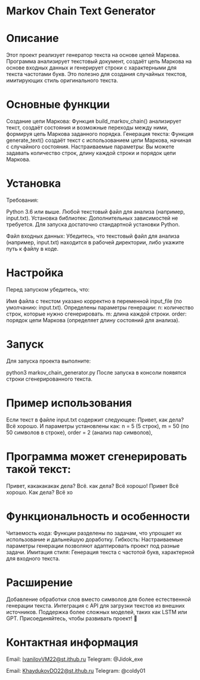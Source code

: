 # Markov Chain Text Generator
# Описание
Этот проект реализует генератор текста на основе цепей Маркова. Программа анализирует текстовый документ, создаёт цепь Маркова на основе входных данных и генерирует строки с характерными для текста частотами букв. Это полезно для создания случайных текстов, имитирующих стиль оригинального текста.

# Основные функции
Создание цепи Маркова: Функция build_markov_chain() анализирует текст, создаёт состояния и возможные переходы между ними, формируя цепь Маркова заданного порядка.
Генерация текста: Функция generate_text() создаёт текст с использованием цепи Маркова, начиная с случайного состояния.
Настраиваемые параметры: Вы можете задавать количество строк, длину каждой строки и порядок цепи Маркова.
# Установка
Требования:

Python 3.6 или выше.
Любой текстовый файл для анализа (например, input.txt).
Установка библиотек: Дополнительных зависимостей не требуется. Для запуска достаточно стандартной установки Python.

Файл входных данных: Убедитесь, что текстовый файл для анализа (например, input.txt) находится в рабочей директории, либо укажите путь к файлу в коде.

# Настройка
Перед запуском убедитесь, что:

Имя файла с текстом указано корректно в переменной input_file (по умолчанию: input.txt).
Определены параметры генерации:
n: количество строк, которые нужно сгенерировать.
m: длина каждой строки.
order: порядок цепи Маркова (определяет длину состояний для анализа).
# Запуск
Для запуска проекта выполните:

python3 markov_chain_generator.py
После запуска в консоли появятся строки сгенерированного текста.

# Пример использования
Если текст в файле input.txt содержит следующее:
Привет, как дела? Всё хорошо.
И параметры установлены как:
n = 5 (5 строк),
m = 50 (по 50 символов в строке),
order = 2 (анализ пар символов),
# Программа может сгенерировать такой текст:
Привет, какакакакак дела? 
Всё.
как дела? 
Всё хорошо! 
Привет
Всё хорошо. 
Как дела? 
Всё хо
# Функциональность и особенности
Читаемость кода: Функции разделены по задачам, что упрощает их использование и дальнейшую доработку.
Гибкость: Настраиваемые параметры генерации позволяют адаптировать проект под разные задачи.
Имитация стиля: Генерация текста с частотой букв, характерной для входного текста.
# Расширение
Добавление обработки слов вместо символов для более естественной генерации текста.
Интеграция с API для загрузки текстов из внешних источников.
Поддержка более сложных моделей, таких как LSTM или GPT.
Присоединяйтесь, чтобы развивать проект! 🎉
# Контактная информация
Email: IvanilovVM22@st.ithub.ru Telegram: @Jidok_exe

Email: KhaydukovDO22@st.ithub.ru Telegram: @coldy01

